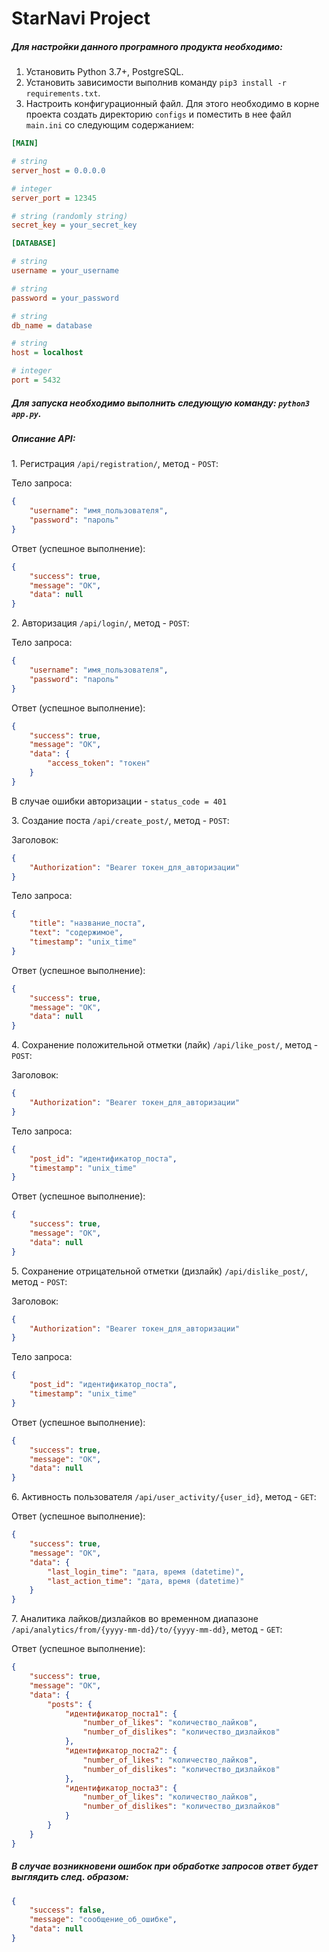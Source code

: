 # StarNavi Project

##### Для настройки данного програмного продукта необходимо:
1. Установить Python 3.7+, PostgreSQL.
2. Установить зависимости выполнив команду `pip3 install -r requirements.txt`.
3. Настроить конфигурационный файл. Для этого необходимо в корне проекта создать директорию `configs` и поместить в нее файл `main.ini` со следующим содержанием:
```ini
[MAIN]

# string
server_host = 0.0.0.0

# integer
server_port = 12345

# string (randomly string)
secret_key = your_secret_key

[DATABASE]

# string
username = your_username

# string
password = your_password

# string
db_name = database

# string
host = localhost

# integer
port = 5432
```

##### Для запуска необходимо выполнить следующую команду: `python3 app.py`.

##### Описание API:
1\. Регистрация `/api/registration/`, метод - `POST`:

Тело запроса: 
```json
{
    "username": "имя_пользователя", 
    "password": "пароль"
}
```
Ответ (успешное выполнение): 
```json
{
    "success": true, 
    "message": "OK", 
    "data": null
}
```
2\. Авторизация `/api/login/`, метод - `POST`:

Тело запроса: 
```json
{
    "username": "имя_пользователя", 
    "password": "пароль"
}
```
Ответ (успешное выполнение): 
```json
{
    "success": true, 
    "message": "OK", 
    "data": {
        "access_token": "токен"
    }
}
```
В случае ошибки авторизации - `status_code = 401`

3\. Создание поста `/api/create_post/`, метод - `POST`:

Заголовок:
```json
{
    "Authorization": "Bearer токен_для_авторизации"
}
```
Тело запроса: 
```json
{
    "title": "название_поста", 
    "text": "содержимое",
    "timestamp": "unix_time"
}
```
Ответ (успешное выполнение): 
```json
{
    "success": true, 
    "message": "OK", 
    "data": null
}
```
4\. Сохранение положительной отметки (лайк) `/api/like_post/`, метод - `POST`:

Заголовок:
```json
{
    "Authorization": "Bearer токен_для_авторизации"
}
```
Тело запроса: 
```json
{
    "post_id": "идентификатор_поста", 
    "timestamp": "unix_time"
}
```
Ответ (успешное выполнение): 
```json
{
    "success": true, 
    "message": "OK", 
    "data": null
}
```
5\. Сохранение отрицательной отметки (дизлайк) `/api/dislike_post/`, метод - `POST`:

Заголовок:
```json
{
    "Authorization": "Bearer токен_для_авторизации"
}
```
Тело запроса: 
```json
{
    "post_id": "идентификатор_поста", 
    "timestamp": "unix_time"
}
```
Ответ (успешное выполнение): 
```json
{
    "success": true, 
    "message": "OK", 
    "data": null
}
```
6\. Активность пользователя `/api/user_activity/{user_id}`, метод - `GET`:

Ответ (успешное выполнение): 
```json
{
    "success": true, 
    "message": "OK", 
    "data": {
        "last_login_time": "дата, время (datetime)",
        "last_action_time": "дата, время (datetime)"
    }
}
```
7\. Аналитика лайков/дизлайков во временном диапазоне `/api/analytics/from/{yyyy-mm-dd}/to/{yyyy-mm-dd}`, метод - `GET`:

Ответ (успешное выполнение): 
```json
{
    "success": true, 
    "message": "OK", 
    "data": {
        "posts": {
            "идентификатор_поста1": {
                "number_of_likes": "количество_лайков",
                "number_of_dislikes": "количество_дизлайков"
            },
            "идентификатор_поста2": {
                "number_of_likes": "количество_лайков",
                "number_of_dislikes": "количество_дизлайков"
            },
            "идентификатор_поста3": {
                "number_of_likes": "количество_лайков",
                "number_of_dislikes": "количество_дизлайков"
            }
        }   
    }
}
```

##### В случае возникновени ошибок при обработке запросов ответ будет выглядить след. образом:
```json
{
    "success": false, 
    "message": "сообщение_об_ошибке", 
    "data": null
}
```
